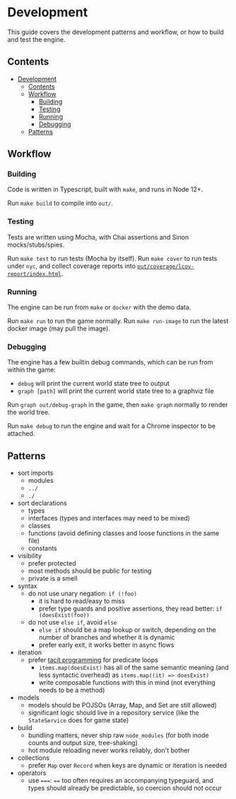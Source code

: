 # Development

This guide covers the development patterns and workflow, or how to build and test the engine.

## Contents

- [Development](#development)
  - [Contents](#contents)
  - [Workflow](#workflow)
    - [Building](#building)
    - [Testing](#testing)
    - [Running](#running)
    - [Debugging](#debugging)
  - [Patterns](#patterns)

## Workflow

### Building

Code is written in Typescript, built with `make`, and runs in Node 12+.

Run `make build` to compile into `out/`.

### Testing

Tests are written using Mocha, with Chai assertions and Sinon mocks/stubs/spies.

Run `make test` to run tests (Mocha by itself). Run `make cover` to run tests under `nyc`,
and collect coverage reports into [`out/coverage/lcov-report/index.html`](../out/coverage/lcov-report/index.html).

### Running

The engine can be run from `make` or `docker` with the demo data.

Run `make run` to run the game normally. Run `make run-image` to run the latest docker image (may pull the image).

### Debugging

The engine has a few builtin debug commands, which can be run from within the game:

- `debug` will print the current world state tree to output
- `graph [path]` will print the current world state tree to a graphviz file

Run `graph out/debug-graph` in the game, then `make graph` normally to render the world tree.

Run `make debug` to run the engine and wait for a Chrome inspector to be attached.

## Patterns

- sort imports
  - modules
  - `../`
  - `./`
- sort declarations
  - types
  - interfaces (types and interfaces may need to be mixed)
  - classes
  - functions (avoid defining classes and loose functions in the same file)
  - constants
- visibility
  - prefer protected
  - most methods should be public for testing
  - private is a smell
- syntax
  - do not use unary negation: `if (!foo)`
    - it is hard to read/easy to miss
    - prefer type guards and positive assertions, they read better: `if (doesExist(foo))`
  - do not use `else if`, avoid `else`
    - `else if` should be a map lookup or switch, depending on the number of branches and whether it is dynamic
    - prefer early exit, it works better in async flows
- iteration
  - prefer [tacit programming](https://en.wikipedia.org/wiki/Tacit_programming) for predicate loops
    - `items.map(doesExist)` has all of the same semantic meaning (and less syntactic overhead) as `items.map((it) => doesExist)`
    - write composable functions with this in mind (not everything needs to be a method)
- models
  - models should be POJSOs (Array, Map, and Set are still allowed)
  - significant logic should live in a repository service (like the `StateService` does for game state)
- build
  - bundling matters, never ship raw `node_modules` (for both inode counts and output size, tree-shaking)
  - hot module reloading never works reliably, don't bother
- collections
  - prefer `Map` over `Record` when keys are dynamic or iteration is needed
- operators
  - use `===`: `==` too often requires an accompanying typeguard, and types should already be predictable, so
    coercion should not occur
